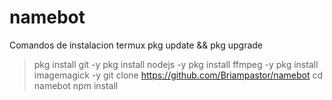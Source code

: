 # namebot
Comandos de instalacion termux
pkg update && pkg upgrade
> pkg install git -y
> pkg install nodejs -y
> pkg install ffmpeg -y
> pkg install imagemagick -y
> git clone https://github.com/Briampastor/namebot
> cd namebot
> npm install
